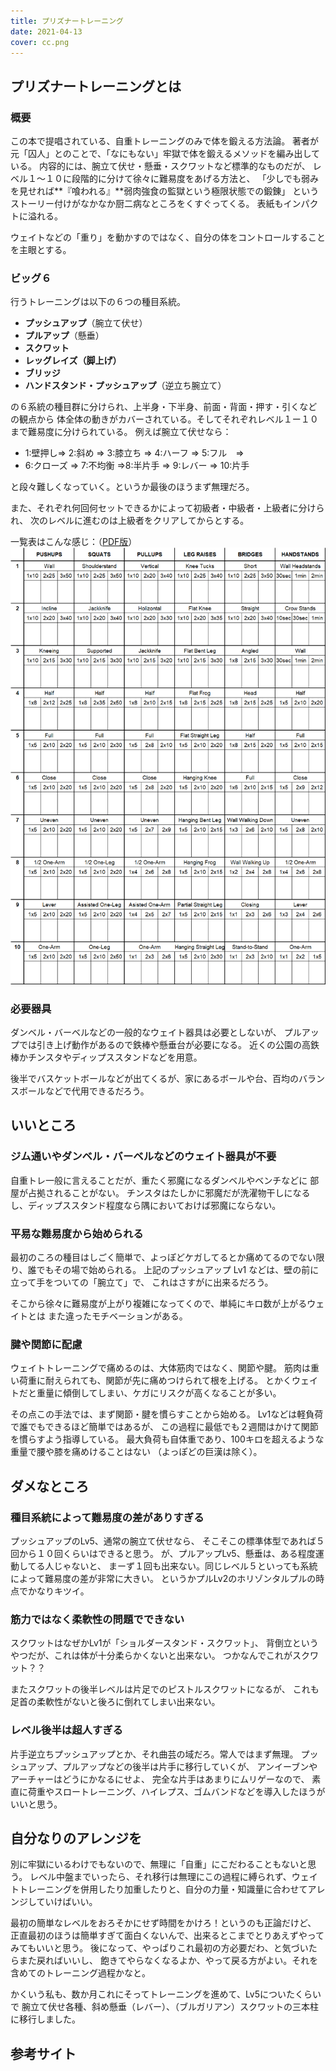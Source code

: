 ```yaml
---
title: プリズナートレーニング
date: 2021-04-13
cover: cc.png
---
```


## プリズナートレーニングとは

### 概要
<LinkOpenGraph url="https://www.amazon.co.jp/dp/B0746H85JW" />

この本で提唱されている、自重トレーニングのみで体を鍛える方法論。
著者が元「囚人」とのことで、「なにもない」牢獄で体を鍛えるメソッドを編み出している。
内容的には、腕立て伏せ・懸垂・スクワットなど標準的なものだが、
レベル１～１０に段階的に分けて徐々に難易度をあげる方法と、
「少しでも弱みを見せれば**『喰われる』**弱肉強食の監獄という極限状態での鍛錬」
というストーリー付けがなかなか厨二病なところをくすぐってくる。
表紙もインパクトに溢れる。

ウェイトなどの「重り」を動かすのではなく、自分の体をコントロールすることを主眼とする。

### ビッグ６

行うトレーニングは以下の６つの種目系統。　

- **プッシュアップ**（腕立て伏せ）
- **プルアップ**（懸垂）
- **スクワット**
- **レッグレイズ（脚上げ）**
- **ブリッジ**
- **ハンドスタンド・プッシュアップ**（逆立ち腕立て）

の６系統の種目群に分けられ、上半身・下半身、前面・背面・押す・引くなどの観点から
体全体の動きがカバーされている。そしてそれぞれレベル１ー１０まで難易度に分けられている。
例えば腕立て伏せなら：

- 1:壁押し⇒ 2:斜め ⇒ 3:膝立ち ⇒ 4:ハーフ ⇒ 5:フル　⇒
- 6:クローズ ⇒ 7:不均衡  ⇒8:半片手 ⇒ 9:レバー ⇒ 10:片手

と段々難しくなっていく。というか最後のほうまず無理だろ。

また、それぞれ何回何セットできるかによって初級者・中級者・上級者に分けられ、
次のレベルに進むのは上級者をクリアしてからとする。

一覧表はこんな感じ：（[PDF版](/assets/cc_table.pdf)）
![cctable](./cc_table.png)

### 必要器具
ダンベル・バーベルなどの一般的なウェイト器具は必要としないが、
プルアップでは引き上げ動作があるので鉄棒や懸垂台が必要になる。
近くの公園の高鉄棒かチンスタやディップススタンドなどを用意。

後半でバスケットボールなどが出てくるが、家にあるボールや台、百均のバランスボールなどで代用できるだろう。


## いいところ

### ジム通いやダンベル・バーベルなどのウェイト器具が不要
自重トレ一般に言えることだが、重たく邪魔になるダンベルやベンチなどに
部屋が占拠されることがない。
チンスタはたしかに邪魔だが洗濯物干しになるし、ディップススタンド程度なら隅においておけば邪魔にならない。


### 平易な難易度から始められる
最初のころの種目はしごく簡単で、よっぽどケガしてるとか痛めてるのでない限り、誰でもその場で始められる。
上記のプッシュアップ Lv1 などは、壁の前に立って手をついての「腕立て」で、
これはさすがに出来るだろう。

そこから徐々に難易度が上がり複雑になってくので、単純にキロ数が上がるウェイトとは
また違ったモチベーションがある。

### 腱や関節に配慮
ウェイトトレーニングで痛めるのは、大体筋肉ではなく、関節や腱。
筋肉は重い荷重に耐えられても、関節が先に痛めつけられて根を上げる。
とかくウェイトだと重量に傾倒してしまい、ケガにリスクが高くなることが多い。

その点この手法では、まず関節・腱を慣らすことから始める。
Lv1などは軽負荷で誰でもできるほど簡単ではあるが、
この過程に最低でも２週間はかけて関節を慣らすよう指導している。
最大負荷も自体重であり、100キロを超えるような重量で腰や膝を痛めけることはない
（よっぽどの巨漢は除く）。

## ダメなところ

### 種目系統によって難易度の差がありすぎる
プッシュアップのLv5、通常の腕立て伏せなら、
そこそこの標準体型であれば５回から１０回くらいはできると思う。
が、プルアップLv5、懸垂は、ある程度運動してる人じゃないと、
まーず１回も出来ない。同じレベル５といっても系統によって難易度の差が非常に大きい。
というかプルLv2のホリゾンタルプルの時点でかなりキツイ。

### 筋力ではなく柔軟性の問題でできない
スクワットはなぜかLv1が「ショルダースタンド・スクワット」、
背倒立というやつだが、これは体が十分柔らかくないと出来ない。
つかなんでこれがスクワット？？

またスクワットの後半レベルは片足でのピストルスクワットになるが、
これも足首の柔軟性がないと後ろに倒れてしまい出来ない。

### レベル後半は超人すぎる
片手逆立ちプッシュアップとか、それ曲芸の域だろ。常人ではまず無理。
プッシュアップ、プルアップなどの後半は片手に移行していくが、
アンイーブンやアーチャーはどうにかなるにせよ、
完全な片手はあまりにムリゲーなので、
素直に荷重やスロートレーニング、ハイレプス、ゴムバンドなどを導入したほうがいいと思う。

## 自分なりのアレンジを
別に牢獄にいるわけでもないので、無理に「自重」にこだわることもないと思う。
レベル中盤までいったら、それ移行は無理にこの過程に縛られず、ウェイトトレーニングを併用したり加重したりと、自分の力量・知識量に合わせてアレンジしていけばいい。

最初の簡単なレベルをおろそかにせず時間をかけろ！というのも正論だけど、
正直最初のほうは簡単すぎて面白くないんで、出来るとこまでとりあえずやってみてもいいと思う。
後になって、やっぱりこれ最初の方必要だわ、と気づいたらまた戻ればいいし、
飽きてやらなくなるよか、やって戻る方がよい。それを含めてのトレーニング過程かなと。

かくいう私も、数か月これにそってトレーニングを進めて、Lv5についたくらいで
腕立て伏せ各種、斜め懸垂（レバー）、（ブルガリアン）スクワットの三本柱に移行しました。

## 参考サイト
<LinkOpenGraph url="https://www.newsweekjapan.jp/stories/carrier/2018/11/3-119.php"/>
<LinkOpenGraph url="https://saigetsuan.com/prisoner-training-1year.html"/>
<LinkOpenGraph url="https://okiresi.com/archives/29378688.html"/>
